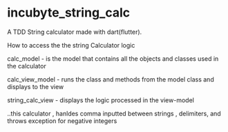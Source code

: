 # incubyte_string_calc

 A TDD String calculator made with dart(flutter).

 How to access the the string Calculator logic

calc_model - is the model that contains all the objects and classes used in the calculator

calc_view_model - runs the class and methods from the model class and displays to the view

string_calc_view - displays the logic processed in the view-model


..this calculator , hanldes comma inputted between strings , delimiters, and throws exception for negative integers

